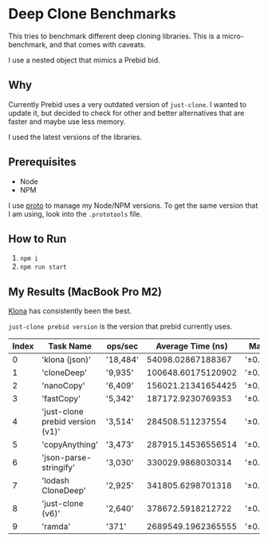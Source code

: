 # Deep Clone Benchmarks

This tries to benchmark different deep cloning libraries. This is a micro-benchmark, and that comes with caveats.

I use a nested object that mimics a Prebid bid.

## Why

Currently Prebid uses a very outdated version of `just-clone`. I wanted to update it, but decided to check for other and better alternatives that are faster and maybe use less memory.

I used the latest versions of the libraries.

## Prerequisites

- Node
- NPM

I use [proto](https://moonrepo.dev/proto) to manage my Node/NPM versions.
To get the same version that I am using, look into the `.prototools` file.

## How to Run

1. `npm i`
2. `npm run start`

## My Results (MacBook Pro M2)

[Klona](https://github.com/lukeed/klona) has consistently been the best.

`just-clone prebid version` is the version that prebid currently uses.

| Index | Task Name                        | ops/sec  | Average Time (ns)  | Margin   | Samples |
|-------|----------------------------------|----------|--------------------|----------|---------|
| 0     | 'klona (json)'                   | '18,484' | 54098.02867188367  | '±0.35%' | 18485   |
| 1     | 'cloneDeep'                      | '9,935'  | 100648.60175120902 | '±0.35%' | 9936    |
| 2     | 'nanoCopy'                       | '6,409'  | 156021.21341654425 | '±0.44%' | 6410    |
| 3     | 'fastCopy'                       | '5,342'  | 187172.9230769353  | '±0.48%' | 5343    |
| 4     | 'just-clone prebid version (v1)' | '3,514'  | 284508.511237554   | '±0.27%' | 3515    |
| 5     | 'copyAnything'                   | '3,473'  | 287915.14536556514 | '±0.35%' | 3474    |
| 6     | 'json-parse-stringify'           | '3,030'  | 330029.9868030314  | '±0.21%' | 3031    |
| 7     | 'lodash CloneDeep'               | '2,925'  | 341805.6298701318  | '±0.38%' | 2926    |
| 8     | 'just-clone (v6)'                | '2,640'  | 378672.5918212722  | '±0.35%' | 2641    |
| 9     | 'ramda'                          | '371'    | 2689549.1962365555 | '±0.36%' | 372     |